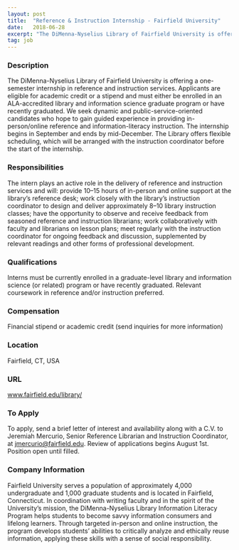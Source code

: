 ```yaml
---
layout: post
title:  "Reference & Instruction Internship - Fairfield University"
date:   2018-06-28
excerpt: "The DiMenna-Nyselius Library of Fairfield University is offering a one-semester internship in reference and instruction services. Applicants are eligible for academic credit or a stipend and must either be enrolled in an ALA-accredited library and information science graduate program or have recently graduated. We seek dynamic and public-service-oriented candidates who..."
tag: job
---
```


### Description   

The DiMenna-Nyselius Library of Fairfield University is offering a one-semester internship in reference and instruction services. Applicants are eligible for academic credit or a stipend and must either be enrolled in an ALA-accredited library and information science graduate program or have recently graduated. We seek dynamic and public-service-oriented candidates who hope to gain guided experience in providing in-person/online reference and information-literacy instruction. The internship begins in September and ends by mid-December. The Library offers flexible scheduling, which will be arranged with the instruction coordinator before the start of the internship.


### Responsibilities   

The intern plays an active role in the delivery of reference and instruction services and will: provide 10–15 hours of in-person and online support at the library’s reference desk; work closely with the library’s instruction coordinator to design and deliver approximately 8–10 library instruction classes; have the opportunity to observe and receive feedback from seasoned reference and instruction librarians; work collaboratively with faculty and librarians on lesson plans; meet regularly with the instruction coordinator for ongoing feedback and discussion, supplemented by relevant readings and other forms of professional development.


### Qualifications   

Interns must be currently enrolled in a graduate-level library and information science (or related) program or have recently graduated. Relevant coursework in reference and/or instruction preferred.  


### Compensation   

Financial stipend or academic credit (send inquiries for more information)


### Location   

Fairfield, CT, USA


### URL   

www.fairfield.edu/library/

### To Apply   

To apply, send a brief letter of interest and availability along with a C.V. to Jeremiah Mercurio, Senior Reference Librarian and Instruction Coordinator, at jmercurio@fairfield.edu. Review of applications begins August 1st. Position open until filled.


### Company Information   

Fairfield University serves a population of approximately 4,000 undergraduate and 1,000 graduate students and is located in Fairfield, Connecticut. In coordination with writing faculty and in the spirit of the University’s mission, the DiMenna-Nyselius Library Information Literacy Program helps students to become savvy information consumers and lifelong learners. Through targeted in-person and online instruction, the program develops students’ abilities to critically analyze and ethically reuse information, applying these skills with a sense of social responsibility.



